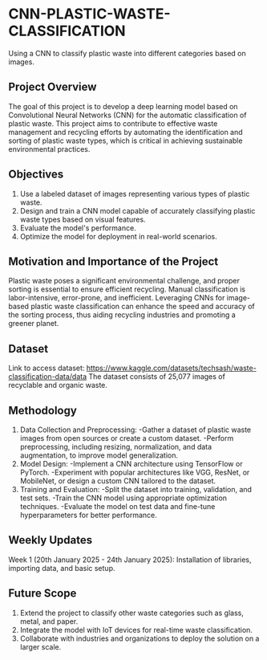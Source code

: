 # CNN-PLASTIC-WASTE-CLASSIFICATION
Using a CNN to classify plastic waste into different categories based on images.
## Project Overview
The goal of this project is to develop a deep learning model based on Convolutional Neural Networks (CNN) for the automatic classification of plastic waste. This project aims to contribute to effective waste management and recycling efforts by automating the identification and sorting of plastic waste types, which is critical in achieving sustainable environmental practices.
## Objectives
1. Use a labeled dataset of images representing various types of plastic waste.
2. Design and train a CNN model capable of accurately classifying plastic waste types based on visual features.
3. Evaluate the model's performance.
4. Optimize the model for deployment in real-world scenarios.
## Motivation and Importance of the Project
Plastic waste poses a significant environmental challenge, and proper sorting is essential to ensure efficient recycling. Manual classification is labor-intensive, error-prone, and inefficient. Leveraging CNNs for image-based plastic waste classification can enhance the speed and accuracy of the sorting process, thus aiding recycling industries and promoting a greener planet.
## Dataset
Link to access dataset: https://www.kaggle.com/datasets/techsash/waste-classification-data/data
The dataset consists of 25,077 images of recyclable and organic waste.
## Methodology
1. Data Collection and Preprocessing:
-Gather a dataset of plastic waste images from open sources or create a custom dataset.
-Perform preprocessing, including resizing, normalization, and data augmentation, to improve model generalization.
2. Model Design:
-Implement a CNN architecture using TensorFlow or PyTorch.
-Experiment with popular architectures like VGG, ResNet, or MobileNet, or design a custom CNN tailored to the dataset.
3. Training and Evaluation:
-Split the dataset into training, validation, and test sets.
-Train the CNN model using appropriate optimization techniques.
-Evaluate the model on test data and fine-tune hyperparameters for better performance.
## Weekly Updates
Week 1 (20th January 2025 - 24th January 2025): Installation of libraries, importing data, and basic setup.
## Future Scope
1. Extend the project to classify other waste categories such as glass, metal, and paper.
2. Integrate the model with IoT devices for real-time waste classification.
3. Collaborate with industries and organizations to deploy the solution on a larger scale.

